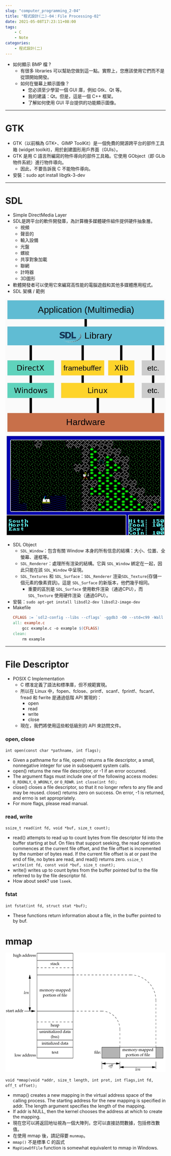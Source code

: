 ```yaml
---
slug: "computer_programming_2-04"
title: "程式設計(二)-04：File Processing-02"
date: 2021-05-08T17:23:11+08:00
tags:
    - C
    - Note
categories:
    - 程式設計(二)
---
```

- 如何顯示 BMP 檔 ?
    - 有很多 libraries 可以幫助您做到這一點。實際上，您應該使用它們而不是從頭開始開發。
    - 如何在螢幕上顯示圖像？
        - 您必須至少學習一個 GUI 庫，例如 Gtk、Qt 等。
        - 我的建議：Qt。但是，這是一個 C++ 框架。
        - 了解如何使用 GUI 平台提供的功能顯示圖像。
---
# GTK
- GTK（以前稱為 GTK+、GIMP ToolKit）是一個免費的開源跨平台的部件工具箱 (widget toolkit)，用於創建圖形用戶界面（GUIs）。
- GTK 是用 C 語言所編寫的物件導向的部件工具箱。它使用 GObject（即 GLib 物件系統）進行物件導向。
    - 因此，不要告訴我 C 不能物件導向。
- 安裝：sudo apt install libgtk-3-dev
---
# SDL
- Simple DirectMedia Layer
- SDL是跨平台的軟件開發庫，為計算機多媒體硬件組件提供硬件抽象層。
    - 視頻
    - 聲音的
    - 輸入設備
    - 光盤
    - 螺紋
    - 共享對象加載
    - 聯網
    - 計時器
    - 3D圖形
- 軟體開發者可以使用它來編寫高性能的電腦遊戲和其他多媒體應用程式。
- SDL 架構 / 範例

![](computer_programming_2-04-01.jpg) ![](computer_programming_2-04-02.jpg)
- SDL Object
    - `SDL_Window`：包含有關 Window 本身的所有信息的結構：大小、位置、全螢幕、邊框等。
    - `SDL_Renderer`：處理所有渲染的結構。它與 `SDL_Window` 綁定在一起，因此只能在該 `SDL_Window` 中呈現。
    - `SDL_Textures` 和 `SDL_Surface`：`SDL_Renderer` 渲染`SDL_Texture`(存儲一個元素的像素資訊)。這是 `SDL_Surface` 的新版本，他們幾乎相同。
        - 重要的區別是 `SDL_Surface` 使用軟件渲染（通過CPU），而 `SDL_Texture` 使用硬件渲染（通過GPU）。
- 安裝：`sudo apt-get install libsdl2-dev libsdl2-image-dev`
- Makefile
    ```Makefile
    CFLAGS := `sdl2-config --libs --cflags` -ggdb3 -O0 --std=c99 -Wall -lSDL2_image -lm
    all: example.c
        gcc example.c -o example $(CFLAGS)
    clean:
        rm example
    ```
---
# File Descriptor
- POSIX C Implementation
    - C 標准定義了語法和標準庫，但不規範實現。
    - 所以在 Linux 中，fopen、fclose、printf、scanf、fprintf、fscanf、fread 和 fwrite 是通過低階 API 實現的：
        - open
        - read
        - write
        - close
    - 現在，我們將使用這些較低級別的 API 來訪問文件。
### open, close
`int open(const char *pathname, int flags);`
- Given a pathname for a file, open() returns a file descriptor, a small, nonnegative integer for use in subsequent system calls.
- open() returns the new file descriptor, or -1 if an error occurred.
- The argument flags must include one of the following access modes: `O_RDONLY`, `O_WRONLY`, or `O_RDWR`.
`int close(int fd);`
- close() closes a file descriptor, so that it no longer refers to any file and may be reused. close() returns zero on success. On error, -1 is returned, and errno is set appropriately.
- For more flags, please read manual.
### read, write
`ssize_t read(int fd, void *buf, size_t count);`
- read() attempts to read up to count bytes from file descriptor fd into the buffer starting at buf. On files that support seeking, the read operation commences at the current file offset, and the file offset is incremented by the number of bytes read. If the current file offset is at or past the end of file, no bytes are read, and read() returns zero.
`ssize_t write(int fd, const void *buf, size_t count);`
- write() writes up to count bytes from the buffer pointed buf to the file referred to by the file descriptor fd.
- How about seek? use `lseek`.
### fstat
`int fstat(int fd, struct stat *buf);`
- These functions return information about a file, in the buffer pointed to by buf.
# mmap
![](computer_programming_2-04-03.png)

`void *mmap(void *addr, size_t length, int prot, int flags,int fd, off_t offset);`
- mmap() creates a new mapping in the virtual address space of the calling process. The starting address for the new mapping is specified in addr. The length argument specifies the length of the mapping.
- If addr is NULL, then the kernel chooses the address at which to create the mapping.
- 現在您可以將返回地址視為一個大陣列，您可以直接訪問數據，包括修改數值。
- 在使用 mmap 後，請記得要 `munmap`。
- `mmap()` 不是標準 C 的函式
- `MapViewOfFile` function is somewhat equivalent to mmap in Windows.
